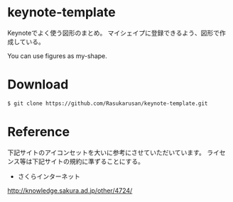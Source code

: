 # keynote-template

Keynoteでよく使う図形のまとめ。
マイシェイプに登録できるよう、図形で作成している。

You can use figures as my-shape.

# Download

```sh
$ git clone https://github.com/Rasukarusan/keynote-template.git
```

# Reference

下記サイトのアイコンセットを大いに参考にさせていただいています。
ライセンス等は下記サイトの規約に準ずることにする。

- さくらインターネット

http://knowledge.sakura.ad.jp/other/4724/
